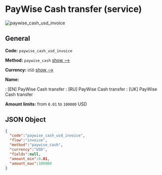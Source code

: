 
# PayWise Cash transfer (service) 
![paywise_cash_usd_invoice](https://static.openfintech.io/payment_methods/paywise_cash_usd_invoice/logo.svg?w=400&c=v0.59.26#w200)  

## General 
 
**Code:** `paywise_cash_usd_invoice` 
 
**Method:** `paywise_cash` 
 [show -->](/payment-methods/paywise_cash/) 
 
**Currency:** `USD` [show -->](/currencies/USD/) 
 
**Name:** 
 
:	[EN] PayWise Cash transfer 
:	[RU] PayWise Cash transfer 
:	[UK] PayWise Cash transfer 
 
**Amount limits:** from `0.01` to `100000` USD 

## JSON Object 

```json
{
  "code":"paywise_cash_usd_invoice",
  "flow":"invoice",
  "method":"paywise_cash",
  "currency":"USD",
  "fields":null,
  "amount_min":0.01,
  "amount_max":100000
}
```  
